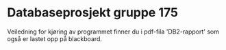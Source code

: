 # Databaseprosjekt gruppe 175 


Veiledning for kjøring av programmet finner du i pdf-fila 'DB2-rapport' som også er lastet opp på blackboard.